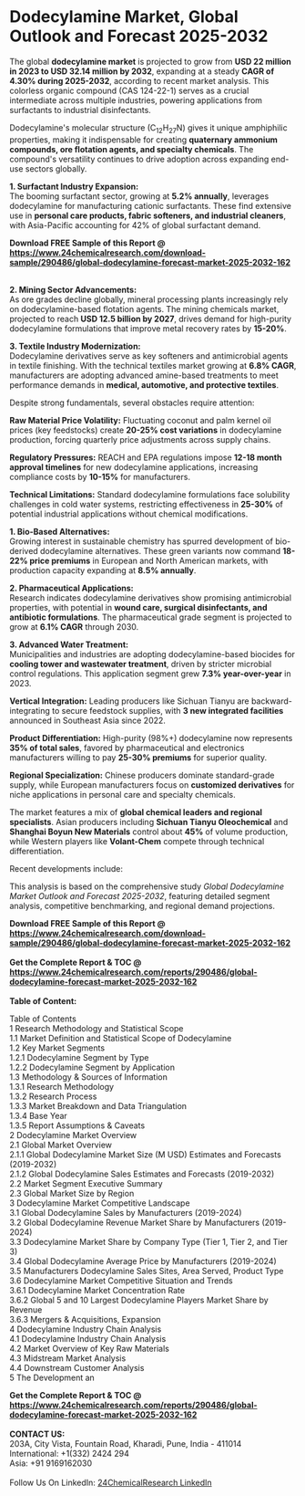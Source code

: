 <h1>Dodecylamine Market, Global Outlook and Forecast 2025-2032</h1><p>The global <strong>dodecylamine market</strong> is projected to grow from <strong>USD 22 million in 2023 to USD 32.14 million by 2032</strong>, expanding at a steady <strong>CAGR of 4.30% during 2025-2032</strong>, according to recent market analysis. This colorless organic compound (CAS 124-22-1) serves as a crucial intermediate across multiple industries, powering applications from surfactants to industrial disinfectants.</p><p>Dodecylamine's molecular structure (C<sub>12</sub>H<sub>27</sub>N) gives it unique amphiphilic properties, making it indispensable for creating <strong>quaternary ammonium compounds, ore flotation agents, and specialty chemicals</strong>. The compound's versatility continues to drive adoption across expanding end-use sectors globally.</p><p><strong>1. Surfactant Industry Expansion:</strong><br>
The booming surfactant sector, growing at <strong>5.2% annually</strong>, leverages dodecylamine for manufacturing cationic surfactants. These find extensive use in <strong>personal care products, fabric softeners, and industrial cleaners</strong>, with Asia-Pacific accounting for 42% of global surfactant demand.</p><div><b>Download FREE Sample of this Report @ 
            <a href="https://www.24chemicalresearch.com/download-sample/290486/global-dodecylamine-forecast-market-2025-2032-162">
            https://www.24chemicalresearch.com/download-sample/290486/global-dodecylamine-forecast-market-2025-2032-162</a></b></div><br><p><strong>2. Mining Sector Advancements:</strong><br>
As ore grades decline globally, mineral processing plants increasingly rely on dodecylamine-based flotation agents. The mining chemicals market, projected to reach <strong>USD 12.5 billion by 2027</strong>, drives demand for high-purity dodecylamine formulations that improve metal recovery rates by <strong>15-20%</strong>.</p><p><strong>3. Textile Industry Modernization:</strong><br>
Dodecylamine derivatives serve as key softeners and antimicrobial agents in textile finishing. With the technical textiles market growing at <strong>6.8% CAGR</strong>, manufacturers are adopting advanced amine-based treatments to meet performance demands in <strong>medical, automotive, and protective textiles</strong>.</p><p>Despite strong fundamentals, several obstacles require attention:</p><p><strong>Raw Material Price Volatility:</strong> Fluctuating coconut and palm kernel oil prices (key feedstocks) create <strong>20-25% cost variations</strong> in dodecylamine production, forcing quarterly price adjustments across supply chains.</p><p><strong>Regulatory Pressures:</strong> REACH and EPA regulations impose <strong>12-18 month approval timelines</strong> for new dodecylamine applications, increasing compliance costs by <strong>10-15%</strong> for manufacturers.</p><p><strong>Technical Limitations:</strong> Standard dodecylamine formulations face solubility challenges in cold water systems, restricting effectiveness in <strong>25-30%</strong> of potential industrial applications without chemical modifications.</p><p><strong>1. Bio-Based Alternatives:</strong><br>
Growing interest in sustainable chemistry has spurred development of bio-derived dodecylamine alternatives. These green variants now command <strong>18-22% price premiums</strong> in European and North American markets, with production capacity expanding at <strong>8.5% annually</strong>.</p><p><strong>2. Pharmaceutical Applications:</strong><br>
Research indicates dodecylamine derivatives show promising antimicrobial properties, with potential in <strong>wound care, surgical disinfectants, and antibiotic formulations</strong>. The pharmaceutical grade segment is projected to grow at <strong>6.1% CAGR</strong> through 2030.</p><p><strong>3. Advanced Water Treatment:</strong><br>
Municipalities and industries are adopting dodecylamine-based biocides for <strong>cooling tower and wastewater treatment</strong>, driven by stricter microbial control regulations. This application segment grew <strong>7.3% year-over-year</strong> in 2023.</p><p><strong>Vertical Integration:</strong> Leading producers like Sichuan Tianyu are backward-integrating to secure feedstock supplies, with <strong>3 new integrated facilities</strong> announced in Southeast Asia since 2022.</p><p><strong>Product Differentiation:</strong> High-purity (98%+) dodecylamine now represents <strong>35% of total sales</strong>, favored by pharmaceutical and electronics manufacturers willing to pay <strong>25-30% premiums</strong> for superior quality.</p><p><strong>Regional Specialization:</strong> Chinese producers dominate standard-grade supply, while European manufacturers focus on <strong>customized derivatives</strong> for niche applications in personal care and specialty chemicals.</p><p>The market features a mix of <strong>global chemical leaders and regional specialists</strong>. Asian producers including <strong>Sichuan Tianyu Oleochemical</strong> and <strong>Shanghai Boyun New Materials</strong> control about <strong>45%</strong> of volume production, while Western players like <strong>Volant-Chem</strong> compete through technical differentiation.</p><p>Recent developments include:</p><p>This analysis is based on the comprehensive study <em>Global Dodecylamine Market Outlook and Forecast 2025-2032</em>, featuring detailed segment analysis, competitive benchmarking, and regional demand projections.</p><div><b>Download FREE Sample of this Report @ 
            <a href="https://www.24chemicalresearch.com/download-sample/290486/global-dodecylamine-forecast-market-2025-2032-162">
            https://www.24chemicalresearch.com/download-sample/290486/global-dodecylamine-forecast-market-2025-2032-162</a></b></div><br><div><b>Get the Complete Report & TOC @ 
            <a href="https://www.24chemicalresearch.com/reports/290486/global-dodecylamine-forecast-market-2025-2032-162">
            https://www.24chemicalresearch.com/reports/290486/global-dodecylamine-forecast-market-2025-2032-162</a></b></div><br>
            <b>Table of Content:</b><p>Table of Contents<br />
1 Research Methodology and Statistical Scope<br />
1.1 Market Definition and Statistical Scope of Dodecylamine<br />
1.2 Key Market Segments<br />
1.2.1 Dodecylamine Segment by Type<br />
1.2.2 Dodecylamine Segment by Application<br />
1.3 Methodology & Sources of Information<br />
1.3.1 Research Methodology<br />
1.3.2 Research Process<br />
1.3.3 Market Breakdown and Data Triangulation<br />
1.3.4 Base Year<br />
1.3.5 Report Assumptions & Caveats<br />
2 Dodecylamine Market Overview<br />
2.1 Global Market Overview<br />
2.1.1 Global Dodecylamine Market Size (M USD) Estimates and Forecasts (2019-2032)<br />
2.1.2 Global Dodecylamine Sales Estimates and Forecasts (2019-2032)<br />
2.2 Market Segment Executive Summary<br />
2.3 Global Market Size by Region<br />
3 Dodecylamine Market Competitive Landscape<br />
3.1 Global Dodecylamine Sales by Manufacturers (2019-2024)<br />
3.2 Global Dodecylamine Revenue Market Share by Manufacturers (2019-2024)<br />
3.3 Dodecylamine Market Share by Company Type (Tier 1, Tier 2, and Tier 3)<br />
3.4 Global Dodecylamine Average Price by Manufacturers (2019-2024)<br />
3.5 Manufacturers Dodecylamine Sales Sites, Area Served, Product Type<br />
3.6 Dodecylamine Market Competitive Situation and Trends<br />
3.6.1 Dodecylamine Market Concentration Rate<br />
3.6.2 Global 5 and 10 Largest Dodecylamine Players Market Share by Revenue<br />
3.6.3 Mergers & Acquisitions, Expansion<br />
4 Dodecylamine Industry Chain Analysis<br />
4.1 Dodecylamine Industry Chain Analysis<br />
4.2 Market Overview of Key Raw Materials<br />
4.3 Midstream Market Analysis<br />
4.4 Downstream Customer Analysis<br />
5 The Development an</p><div><b>Get the Complete Report & TOC @ 
            <a href="https://www.24chemicalresearch.com/reports/290486/global-dodecylamine-forecast-market-2025-2032-162">
            https://www.24chemicalresearch.com/reports/290486/global-dodecylamine-forecast-market-2025-2032-162</a></b></div><br><b>CONTACT US:</b><br>
            203A, City Vista, Fountain Road, Kharadi, Pune, India - 411014<br>
            International: +1(332) 2424 294<br>
            Asia: +91 9169162030 <br><br>
            Follow Us On LinkedIn: <a href="https://www.linkedin.com/company/24chemicalresearch/">24ChemicalResearch LinkedIn</a>